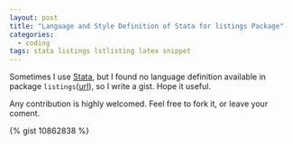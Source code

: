 ```yaml
---
layout: post
title: "Language and Style Definition of Stata for listings Package"
categories:
  - coding
tags: stata listings lstlisting latex snippet
---
```


Sometimes I use [Stata](http://www.stata.com/), but I found no language definition available in package `listings`([url](http://www.ctan.org/tex-archive/macros/latex/contrib/listings/)), so I write a gist. Hope it useful.

<!-- more -->

Any contribution is highly welcomed. Feel free to fork it, or leave your coment.

{% gist 10862838 %}
